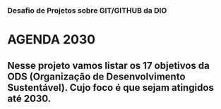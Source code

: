 ### Desafio de Projetos sobre GIT/GITHUB da DIO
# AGENDA 2030
## Nesse projeto vamos listar os 17 objetivos da ODS (Organização de Desenvolvimento Sustentável). Cujo foco é que sejam atingidos até 2030.
